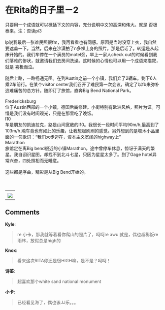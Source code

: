 # 在Rita的日子里－2

<div id="msgcns!9884D0A402622CB2!1567" class="bvMsg"><div>只要用一个成语就可以概括下文的内容，充分说明中文的高深和伟大。就是 否极泰来。注：否读pi3</div>
<div> </div>
<div>lp说我最后一张难民照很fm，我再看看也有同感。原因是当时没穿上衣，我自然要遮盖一下。当然，后来在沙漠拍了n多裸上身的照片，那是后话了。转运是从起床开始的。我们车停在一个满员的motel旁，早上一家人check out的时候看到我们落难的惨状，就邀请我们去房间洗澡。这时候的心情也可以用一个成语来描叙，就是 喜极而泣。</div>
<div> </div>
<div>随后上路，一路畅通无阻。在到Austin之前一个小镇，我们弃了2辆车。剩下6人乘2车前行。在某个visitor center我们召开了难民第一次会议，确定了以fb来弥补逃难痛苦的总方针。随即订了旅馆，直奔Big Bend National Park。</div>
<div> </div>
<div>Fredericksburg</div>
<div>位于Austin西部的一个小镇，德国后裔修建。小街特别有欧洲风格，照片为证。可惜是我们没有时间观光，只是在那里吃了晚饭。</div>
<div>I10</div>
<div>车是朋友的凯迪拉克，路是山间宽敞的I10。我很长一段时间平均90m/h,最高到了103m/h.飚车竟也有如此的乐趣，让我想起刷刷的感觉。另外想到的是塔木小品里面的一句歌词：“我们大步迈在，资本主义宽阔的highway上”</div>
<div>Marathon</div>
<div>旅馆定在离Big bend很近的小镇Marathon。途中曾停车休息，惊讶于满天的繁星。我自诩识星图，却找不到北斗七星，只因为星星太多了。到了Gage hotel异常兴奋，四处照相而无睡意。</div>
<div> </div>
<div>这些都是序曲，精彩是从Big Bend开始的。</div>
<div> </div>
<div> </div></div><table cellspacing="0" border="0"><tr><td></td></tr><tr><td valign="top"><a href="http://byfiles.storage.live.com/y1pHBB6KOQTIfie9SgcsEknyo5BPx33Qj64wo8RTjnvH09X7hYobsUd7YGmffIygxP6JGiv7KihYVg" target="_blank" rel="WLPP;url=http://byfiles.storage.live.com/y1pHBB6KOQTIfie9SgcsEknyo5BPx33Qj64wo8RTjnvH09X7hYobsUd7YGmffIygxP6JGiv7KihYVg;cnsid=cns&#033;9884D0A402622CB2&#033;1568"><img src="http://byfiles.storage.live.com/y1pHBB6KOQTIfie9SgcsEknyo5BPx33Qj64BnMkH-KWSn7f_PbJcfYmAVG-rcoOBK1NW1bsbmdrZBU" border="0" /></a></td></tr></table>

## Comments

**Kyle**:
> re 小卡，那我就等着看你爬山的照片了，呵呵re awu 就是，偶也超稀饭re 雨林，放假总是high的

**Knox**:
> 看来这次RITA你还是很HIGH嘛，是不是？呵呵！

**诗荃**:
> 超喜欢那个white sand national monument

**小卡**:
> 已经看见海了，偶也该JJ乐。。。

